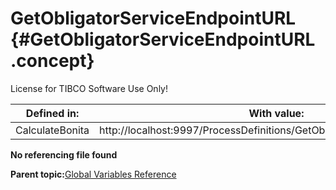 # GetObligatorServiceEndpointURL {#GetObligatorServiceEndpointURL .concept}

License for TIBCO Software Use Only!

|Defined in:|With value:|
|-----------|-----------|
|CalculateBonita|http://localhost:9997/ProcessDefinitions/GetObligator/GetObligatorService|

**No referencing file found**

**Parent topic:**[Global Variables Reference](../../../crossref/globVars/globVarsRef/GV_globVarsRef.md)

